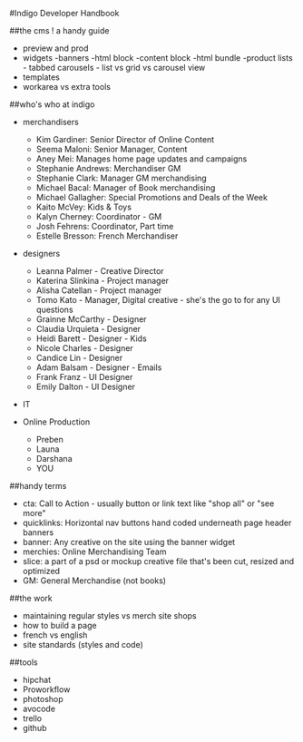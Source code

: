 #Indigo Developer Handbook

##the cms ! a handy guide
- preview and prod
- widgets
	-banners
	-html block
	-content block
	-html bundle
	-product lists
		- tabbed carousels
		- list vs grid vs carousel view
- templates
- workarea vs extra tools

##who's who at indigo
- merchandisers
	- Kim Gardiner: Senior Director of Online Content	
	- Seema Maloni: Senior Manager, Content
	- Aney Mei: Manages home page updates and campaigns
	- Stephanie Andrews: Merchandiser GM
	- Stephanie Clark: Manager GM merchandising
	- Michael Bacal: Manager of Book merchandising
	- Michael Gallagher: Special Promotions and Deals of the Week
	- Kaito McVey: Kids & Toys
	- Kalyn Cherney: Coordinator - GM
	- Josh Fehrens: Coordinator, Part time
	- Estelle Bresson: French Merchandiser
	
- designers
	- Leanna Palmer - Creative Director
	- Katerina Slinkina - Project manager
	- Alisha Catellan - Project manager
	- Tomo Kato - Manager, Digital creative - she's the go to for any UI questions
	- Grainne McCarthy - Designer
	- Claudia Urquieta - Designer
	- Heidi Barett - Designer - Kids
	- Nicole Charles - Designer
	- Candice Lin - Designer
	- Adam Balsam - Designer - Emails
	- Frank Franz - UI Designer
	- Emily Dalton - UI Designer
	
- IT
- Online Production
	- Preben
	- Launa
	- Darshana
	- YOU

##handy terms
- cta: Call to Action - usually button or link text like "shop all" or "see more"
- quicklinks: Horizontal nav buttons hand coded underneath page header banners
- banner: Any creative on the site using the banner widget
- merchies: Online Merchandising Team
- slice: a part of a psd or mockup creative file that's been cut, resized and optimized
- GM: General Merchandise (not books)

##the work
- maintaining regular styles vs merch site shops
- how to build a page
- french vs english
- site standards (styles and code)

##tools
- hipchat
- Proworkflow
- photoshop
- avocode
- trello
- github
